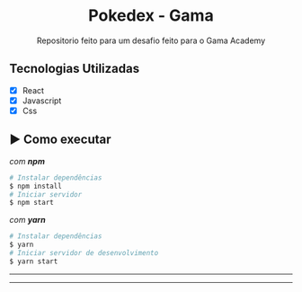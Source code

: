 <h1 align="center">
Pokedex - Gama 
</h1>

<p align="center"> Repositorio feito para um desafio feito para o Gama Academy </p>


## Tecnologias Utilizadas

- [X] React
- [X] Javascript
- [X] Css

## :arrow_forward: Como executar

_com **npm**_

```bash
# Instalar dependências
$ npm install
# Iniciar servidor
$ npm start
```

_com **yarn**_

```bash
# Instalar dependências
$ yarn
# Iniciar servidor de desenvolvimento
$ yarn start
```

---

---
